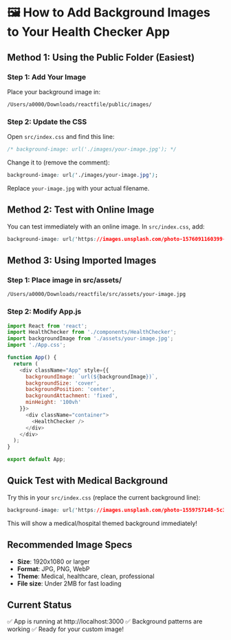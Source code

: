 # 🖼️ How to Add Background Images to Your Health Checker App

## Method 1: Using the Public Folder (Easiest)

### Step 1: Add Your Image
Place your background image in:
```
/Users/a0000/Downloads/reactfile/public/images/
```

### Step 2: Update the CSS
Open `src/index.css` and find this line:
```css
/* background-image: url('./images/your-image.jpg'); */
```

Change it to (remove the comment):
```css
background-image: url('./images/your-image.jpg');
```

Replace `your-image.jpg` with your actual filename.

## Method 2: Test with Online Image

You can test immediately with an online image. In `src/index.css`, add:
```css
background-image: url('https://images.unsplash.com/photo-1576091160399-112ba8d25d1f?ixlib=rb-4.0.3&auto=format&fit=crop&w=1920&q=80');
```

## Method 3: Using Imported Images

### Step 1: Place image in src/assets/
```
/Users/a0000/Downloads/reactfile/src/assets/your-image.jpg
```

### Step 2: Modify App.js
```javascript
import React from 'react';
import HealthChecker from './components/HealthChecker';
import backgroundImage from './assets/your-image.jpg';
import './App.css';

function App() {
  return (
    <div className="App" style={{
      backgroundImage: `url(${backgroundImage})`,
      backgroundSize: 'cover',
      backgroundPosition: 'center',
      backgroundAttachment: 'fixed',
      minHeight: '100vh'
    }}>
      <div className="container">
        <HealthChecker />
      </div>
    </div>
  );
}

export default App;
```

## Quick Test with Medical Background

Try this in your `src/index.css` (replace the current background line):

```css
background-image: url('https://images.unsplash.com/photo-1559757148-5c350d0d3c56?ixlib=rb-4.0.3&auto=format&fit=crop&w=1920&q=80');
```

This will show a medical/hospital themed background immediately!

## Recommended Image Specs
- **Size**: 1920x1080 or larger
- **Format**: JPG, PNG, WebP
- **Theme**: Medical, healthcare, clean, professional
- **File size**: Under 2MB for fast loading

## Current Status
✅ App is running at http://localhost:3000
✅ Background patterns are working
✅ Ready for your custom image!
